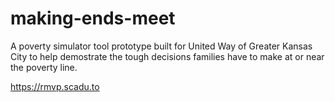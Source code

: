 # making-ends-meet
A poverty simulator tool prototype built for United Way of Greater Kansas City to help demostrate the tough decisions families have to make at or near the poverty line.

https://rmvp.scadu.to
